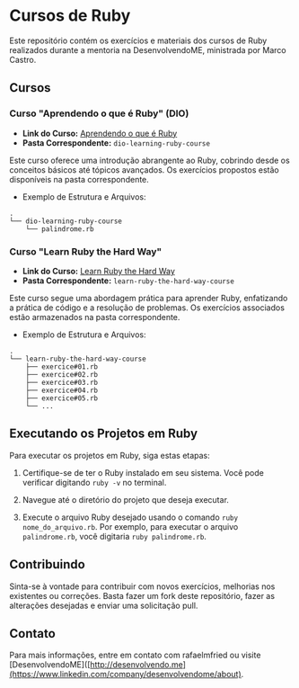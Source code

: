 # Cursos de Ruby

Este repositório contém os exercícios e materiais dos cursos de Ruby realizados durante a mentoria na DesenvolvendoME, ministrada por Marco Castro.

## Cursos

### Curso "Aprendendo o que é Ruby" (DIO)

- **Link do Curso:** [Aprendendo o que é Ruby](https://web.dio.me/course/aprendendo-o-que-e-ruby/learning/05ccfccf-3fa3-4a49-a422-d5f3a6ca71b9?back=/browse)
- **Pasta Correspondente:** `dio-learning-ruby-course`

Este curso oferece uma introdução abrangente ao Ruby, cobrindo desde os conceitos básicos até tópicos avançados. Os exercícios propostos estão disponíveis na pasta correspondente.

- Exemplo de Estrutura e Arquivos:

```
.
└── dio-learning-ruby-course
    └── palindrome.rb
```

### Curso "Learn Ruby the Hard Way"

- **Link do Curso:** [Learn Ruby the Hard Way](https://learnrubythehardway.org)
- **Pasta Correspondente:** `learn-ruby-the-hard-way-course`

Este curso segue uma abordagem prática para aprender Ruby, enfatizando a prática de código e a resolução de problemas. Os exercícios associados estão armazenados na pasta correspondente.

- Exemplo de Estrutura e Arquivos:

```
.
└── learn-ruby-the-hard-way-course
    ├── exercice#01.rb
    ├── exercice#02.rb
    ├── exercice#03.rb
    ├── exercice#04.rb
    ├── exercice#05.rb
    └── ...
```

## Executando os Projetos em Ruby

Para executar os projetos em Ruby, siga estas etapas:

1. Certifique-se de ter o Ruby instalado em seu sistema. Você pode verificar digitando `ruby -v` no terminal.

2. Navegue até o diretório do projeto que deseja executar.

3. Execute o arquivo Ruby desejado usando o comando `ruby nome_do_arquivo.rb`. Por exemplo, para executar o arquivo `palindrome.rb`, você digitaria `ruby palindrome.rb`.

## Contribuindo

Sinta-se à vontade para contribuir com novos exercícios, melhorias nos existentes ou correções. Basta fazer um fork deste repositório, fazer as alterações desejadas e enviar uma solicitação pull.

## Contato

Para mais informações, entre em contato com rafaelmfried ou visite [DesenvolvendoME]([http://desenvolvendo.me](https://www.linkedin.com/company/desenvolvendome/about).
